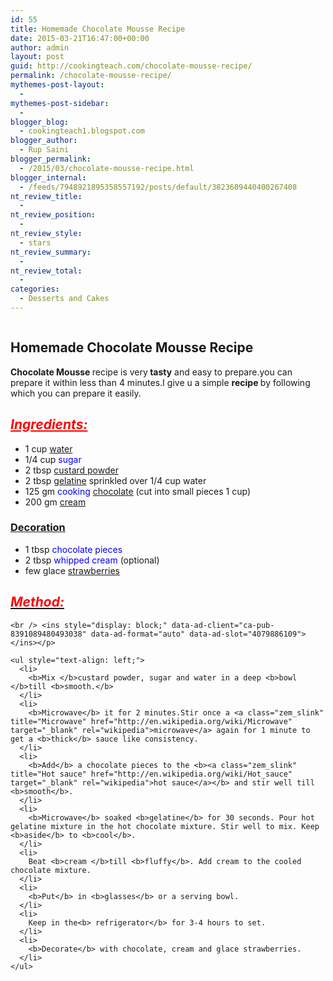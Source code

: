 ```yaml
---
id: 55
title: Homemade Chocolate Mousse Recipe
date: 2015-03-21T16:47:00+00:00
author: admin
layout: post
guid: http://cookingteach.com/chocolate-mousse-recipe/
permalink: /chocolate-mousse-recipe/
mythemes-post-layout:
  - 
mythemes-post-sidebar:
  - 
blogger_blog:
  - cookingteach1.blogspot.com
blogger_author:
  - Rup Saini
blogger_permalink:
  - /2015/03/chocolate-mousse-recipe.html
blogger_internal:
  - /feeds/7948921895358557192/posts/default/3823609440400267408
nt_review_title:
  - 
nt_review_position:
  - 
nt_review_style:
  - stars
nt_review_summary:
  - 
nt_review_total:
  - 
categories:
  - Desserts and Cakes
---
```

<div style="clear: both; text-align: center;">
</p>

<div style="clear: both; text-align: center;">
  <a style="margin-left: 1em; margin-right: 1em;" href="http://2.bp.blogspot.com/-KnrRWF0CNfY/VQ2P3rQg6wI/AAAAAAAAAKU/JCCDZhy8Hgc/s1600/Irish_Cream_Chocolate_Mousse.jpg"><img src="http://2.bp.blogspot.com/-KnrRWF0CNfY/VQ2P3rQg6wI/AAAAAAAAAKU/JCCDZhy8Hgc/s1600/Irish_Cream_Chocolate_Mousse.jpg" alt="" border="0" /></a>
</p>

<h2 dir="ltr" style="text-align: left;">
  <b>Homemade Chocolate Mousse Recipe</b>
</h2>

<div dir="ltr" style="text-align: left;">
  <b>Chocolate Mousse </b>recipe is very<b> tasty</b> and easy to prepare.you can prepare it within less than 4 minutes.I give u a simple <b>recipe </b>by following which you can prepare it easily.</p> 
  
  <h2 style="text-align: left;">
    <span style="color: red;"><i><u>Ingredients:</u></i></span>
  </h2>
  
  <ul style="text-align: left;">
    <li>
      1 cup <span style="color: blue;"><a class="zem_slink" title="Water" href="http://en.wikipedia.org/wiki/Water" target="_blank" rel="wikipedia">water</a></span>
    </li>
    <li>
      1/4 cup<span style="color: blue;"> sugar</span>
    </li>
    <li>
      2 tbsp <span style="color: blue;"><a class="zem_slink" title="Bird's Custard" href="http://en.wikipedia.org/wiki/Bird%27s_Custard" target="_blank" rel="wikipedia">custard powder</a></span>
    </li>
    <li>
      2 tbsp <span style="color: blue;"><a class="zem_slink" title="Gelatin" href="http://en.wikipedia.org/wiki/Gelatin" target="_blank" rel="wikipedia">gelatine</a></span> sprinkled over 1/4 cup water
    </li>
    <li>
      125 gm <span style="color: blue;">cooking <a class="zem_slink" title="Chocolate" href="http://en.wikipedia.org/wiki/Chocolate" target="_blank" rel="wikipedia">chocolate</a></span> (cut into small pieces 1 cup)
    </li>
    <li>
      200 gm<span style="color: blue;"> <a class="zem_slink" title="Cream" href="http://en.wikipedia.org/wiki/Cream" target="_blank" rel="wikipedia">cream</a></span>
    </li>
  </ul>
  
  <p>
    <ins style="display: block;" data-ad-client="ca-pub-8391089480493038" data-ad-format="auto" data-ad-slot="4079886109"></ins>
  </p>
  
  <h3 style="text-align: left;">
    <u>Decoration</u>
  </h3>
  
  <ul style="text-align: left;">
    <li>
      1 tbsp <span style="color: blue;">chocolate pieces</span>
    </li>
    <li>
      2 tbsp <span style="color: blue;">whipped cream</span> (optional)
    </li>
    <li>
      few glace<span style="color: blue;"> <a class="zem_slink" title="Strawberry" href="http://en.wikipedia.org/wiki/Strawberry" target="_blank" rel="wikipedia">strawberries</a></span>
    </li>
  </ul>
  
  <h2 style="text-align: left;">
    <i><u><span style="color: red;">Method:</span></u></i>
  </h2>
  
  <p>
    <!-- post -->
    
    <br /> <ins style="display: block;" data-ad-client="ca-pub-8391089480493038" data-ad-format="auto" data-ad-slot="4079886109"></ins></p> 
    
    <ul style="text-align: left;">
      <li>
        <b>Mix </b>custard powder, sugar and water in a deep <b>bowl </b>till <b>smooth.</b>
      </li>
      <li>
        <b>Microwave</b> it for 2 minutes.Stir once a <a class="zem_slink" title="Microwave" href="http://en.wikipedia.org/wiki/Microwave" target="_blank" rel="wikipedia">microwave</a> again for 1 minute to get a <b>thick</b> sauce like consistency.
      </li>
      <li>
        <b>Add</b> a chocolate pieces to the <b><a class="zem_slink" title="Hot sauce" href="http://en.wikipedia.org/wiki/Hot_sauce" target="_blank" rel="wikipedia">hot sauce</a></b> and stir well till <b>smooth</b>.
      </li>
      <li>
        <b>Microwave</b> soaked <b>gelatine</b> for 30 seconds. Pour hot gelatine mixture in the hot chocolate mixture. Stir well to mix. Keep <b>aside</b> to <b>cool</b>.
      </li>
      <li>
        Beat <b>cream </b>till <b>fluffy</b>. Add cream to the cooled chocolate mixture.
      </li>
      <li>
        <b>Put</b> in <b>glasses</b> or a serving bowl.
      </li>
      <li>
        Keep in the<b> refrigerator</b> for 3-4 hours to set.
      </li>
      <li>
        <b>Decorate</b> with chocolate, cream and glace strawberries.
      </li>
    </ul>
  </p>
</p>